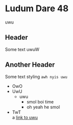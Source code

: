 # Ludum Dare 48

uwu

## Header

Some text uwuW


## Another Header

Some text styling
``awh nyis uwu``
* OwO
* UwU
  * uwu
    * smol boi time
    * oh yeah he smol  
* TwT  
a [link to uwu](https://uwu.com/)

